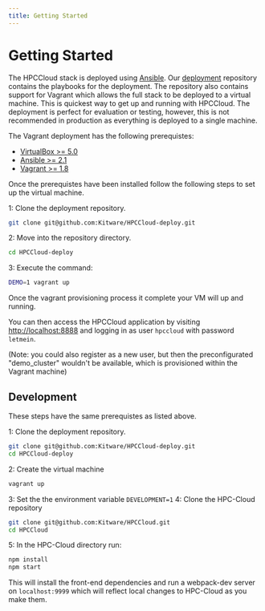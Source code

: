 ```yaml
---
title: Getting Started
---
```


# Getting Started

The HPCCloud stack is deployed using [Ansible](https://www.ansible.com/). Our [deployment](https://github.com/Kitware/HPCCloud-deploy) repository contains the playbooks for the deployment. The repository also contains support for Vagrant which allows the full stack to be deployed to a virtual machine. This is quickest way to get up and running with HPCCloud. The deployment is perfect for evaluation or testing, however, this is not recommended in production as everything is deployed to a single machine.

The Vagrant deployment has the following prerequistes:

- [VirtualBox >= 5.0](https://www.virtualbox.org/wiki/Downloads)
- [Ansible >= 2.1](http://docs.ansible.com/ansible/intro_installation.html)
- [Vagrant >= 1.8](https://www.vagrantup.com/docs/installation/)

Once the prerequistes have been installed follow the following steps to set up the virtual machine.

1: Clone the deployment repository.

```sh
git clone git@github.com:Kitware/HPCCloud-deploy.git
```

2: Move into the repository directory.

```sh
cd HPCCloud-deploy
```

3: Execute the command:

```sh
DEMO=1 vagrant up
```

Once the vagrant provisioning process it complete your VM will up and running.

You can then access the HPCCloud application by visiting [http://localhost:8888](http://localhost:8888) and logging in as user `hpccloud` with password `letmein`.

(Note: you could also register as a new user, but then the preconfigurated "demo_cluster" wouldn't be available, which is provisioned within the Vagrant machine)

## Development

These steps have the same prerequistes as listed above.

1: Clone the deployment repository.

```sh
git clone git@github.com:Kitware/HPCCloud-deploy.git
cd HPCCloud-deploy
```

2: Create the virtual machine

```sh
vagrant up
```

3: Set the the environment variable `DEVELOPMENT=1`
4: Clone the HPC-Cloud repository

```sh
git clone git@github.com:Kitware/HPCCloud.git
cd HPCCloud
```

5: In the HPC-Cloud directory run:

```sh
npm install
npm start
```

This will install the front-end dependencies and run a webpack-dev server on `localhost:9999` which will reflect local changes to HPC-Cloud as you make them.
